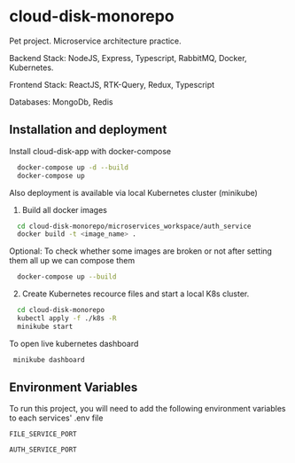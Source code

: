 # cloud-disk-monorepo

Pet project. Microservice architecture practice.

Backend Stack: NodeJS, Express, Typescript, RabbitMQ, Docker, Kubernetes.

Frontend Stack: ReactJS, RTK-Query, Redux, Typescript

Databases: MongoDb, Redis



## Installation and deployment

Install cloud-disk-app with docker-compose

```bash
  docker-compose up -d --build
  docker-compose up
```
Also deployment is available via local Kubernetes cluster (minikube)


1. Build all docker images
```bash
  cd cloud-disk-monorepo/microservices_workspace/auth_service
  docker build -t <image_name> .
```
Optional: To check whether some images are broken or not after setting them all up we can compose them

```bash
  docker-compose up --build
```

2. Create Kubernetes recource files and start a local K8s cluster.
```bash
  cd cloud-disk-monorepo
  kubectl apply -f ./k8s -R
  minikube start
 ```
 
 To open live kubernetes dashboard
 
 ```bash
  minikube dashboard
 ```

## Environment Variables

To run this project, you will need to add the following environment variables to each services' .env file

`FILE_SERVICE_PORT`

`AUTH_SERVICE_PORT`

